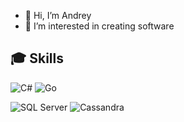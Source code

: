 - 👋 Hi, I’m Andrey
- 👀 I’m interested in creating software

## :mortar_board: Skills
<p><img alt="C#" src="https://img.shields.io/badge/--239120?style=for-the-badge&logo=csharp&logoColor=white"/> <img alt="Go" src="https://img.shields.io/badge/Go-00ADD8?style=for-the-badge&logo=go&logoColor=white" /></p>
<p><img alt="SQL Server" src="https://img.shields.io/badge/SQL Server-00ADD8?style=for-the-badge&logo=MicrosoftSQLServer&logoColor=white" /> <img alt="Cassandra" src="https://img.shields.io/badge/Apache Cassandra-1287B1?style=for-the-badge&logo=ApacheCassandra&logoColor=white" /></p>
